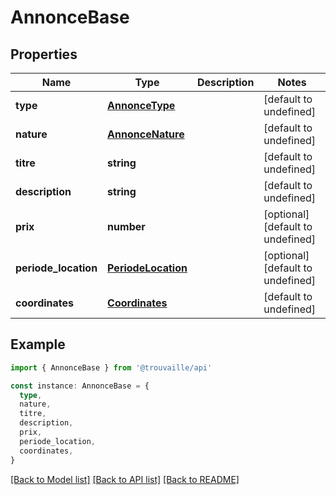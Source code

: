 # AnnonceBase

## Properties

| Name                 | Type                                      | Description | Notes                             |
| -------------------- | ----------------------------------------- | ----------- | --------------------------------- |
| **type**             | [**AnnonceType**](AnnonceType.md)         |             | [default to undefined]            |
| **nature**           | [**AnnonceNature**](AnnonceNature.md)     |             | [default to undefined]            |
| **titre**            | **string**                                |             | [default to undefined]            |
| **description**      | **string**                                |             | [default to undefined]            |
| **prix**             | **number**                                |             | [optional] [default to undefined] |
| **periode_location** | [**PeriodeLocation**](PeriodeLocation.md) |             | [optional] [default to undefined] |
| **coordinates**      | [**Coordinates**](Coordinates.md)         |             | [default to undefined]            |

## Example

```typescript
import { AnnonceBase } from '@trouvaille/api'

const instance: AnnonceBase = {
  type,
  nature,
  titre,
  description,
  prix,
  periode_location,
  coordinates,
}
```

[[Back to Model list]](../README.md#documentation-for-models) [[Back to API list]](../README.md#documentation-for-api-endpoints) [[Back to README]](../README.md)
